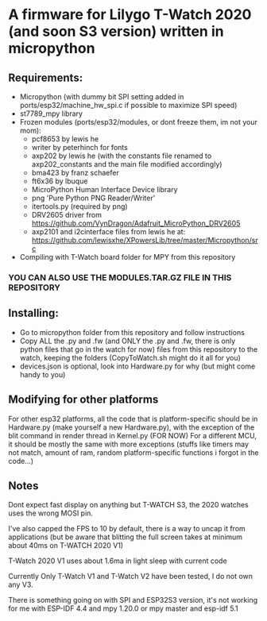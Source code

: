# A firmware for Lilygo T-Watch 2020 (and soon S3 version) written in micropython
## Requirements:
- Micropython (with dummy bit SPI setting added in ports/esp32/machine_hw_spi.c if possible to maximize SPI speed)
- st7789_mpy library
- Frozen modules (ports/esp32/modules, or dont freeze them, im not your mom):
  - pcf8653 by lewis he
  - writer by peterhinch for fonts
  - axp202 by lewis he (with the constants file renamed to axp202_constants and the main file modified accordingly)
  - bma423 by franz schaefer
  - ft6x36 by lbuque
  - MicroPython Human Interface Device library
  - png 'Pure Python PNG Reader/Writer'
  - itertools.py (required by png)
  - DRV2605 driver from https://github.com/VynDragon/Adafruit_MicroPython_DRV2605
  - axp2101 and i2cinterface files from lewis he at: https://github.com/lewisxhe/XPowersLib/tree/master/Micropython/src
- Compiling with T-Watch board folder for MPY from this repository
### YOU CAN ALSO USE THE MODULES.TAR.GZ FILE IN THIS REPOSITORY


## Installing:
- Go to micropython folder from this repository and follow instructions
- Copy ALL the .py and .fw (and ONLY the .py and .fw, there is only python files that go in the watch for now) files from this repository to the watch, keeping the folders (CopyToWatch.sh might do it all for you)
- devices.json is optional, look into Hardware.py for why (but might come handy to you)

## Modifying for other platforms
For other esp32 platforms, all the code that is platform-specific should be in Hardware.py (make yourself a new Hardware.py), with the exception of the blit command in render thread in Kernel.py (FOR NOW)
For a different MCU, it should be mostly the same with more exceptions (stuffs like timers may not match, amount of ram, random platform-specific functions i forgot in the code...)


## Notes
Dont expect fast display on anything but T-WATCH S3, the 2020 watches uses the wrong MOSI pin.

I've also capped the FPS to 10 by default, there is a way to uncap it from applications (but be aware that blitting the full screen takes at minimum about 40ms on T-WATCH 2020 V1)

T-Watch 2020 V1 uses about 1.6ma in light sleep with current code


Currently Only T-Watch V1 and T-Watch V2 have been tested, I do not own any V3.


There is something going on with SPI and ESP32S3 version, it's not working for me with ESP-IDF 4.4 and mpy 1.20.0 or mpy master and esp-idf 5.1
